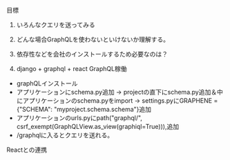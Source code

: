 目標
1. いろんなクエリを送ってみる
2. どんな場合GraphQLを使わないといけないか理解する。
3. 依存性などを会社のインストールするため必要なのは？


1. django + graphql + react
GraphQL稼働
 * graphQLインストール
 * アプリケーションにschema.py追加 → projectの直下にschema.py追加＆中にアプリケーションのschema.pyをimport → settings.pyにGRAPHENE = {"SCHEMA": "myproject.schema.schema"}追加
 * アプリケーションのurls.pyにpath("graphql/", csrf_exempt(GraphQLView.as_view(graphiql=True))),追加
 * /graphqlに入るとクエリを送れる。

Reactとの連携



